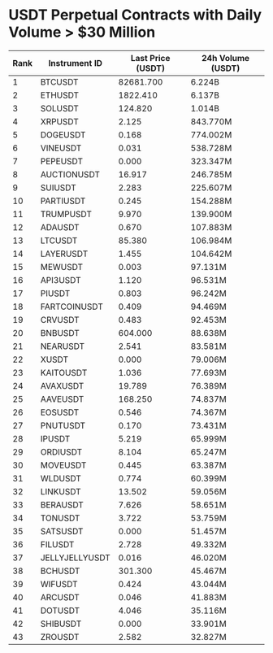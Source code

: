 # USDT Perpetual Contracts with Daily Volume > $30 Million

| Rank | Instrument ID | Last Price (USDT) | 24h Volume (USDT) |
|------|---------------|-------------------|-------------------|
| 1 | BTCUSDT | 82681.700 | 6.224B |
| 2 | ETHUSDT | 1822.410 | 6.137B |
| 3 | SOLUSDT | 124.820 | 1.014B |
| 4 | XRPUSDT | 2.125 | 843.770M |
| 5 | DOGEUSDT | 0.168 | 774.002M |
| 6 | VINEUSDT | 0.031 | 538.728M |
| 7 | PEPEUSDT | 0.000 | 323.347M |
| 8 | AUCTIONUSDT | 16.917 | 246.785M |
| 9 | SUIUSDT | 2.283 | 225.607M |
| 10 | PARTIUSDT | 0.245 | 154.288M |
| 11 | TRUMPUSDT | 9.970 | 139.900M |
| 12 | ADAUSDT | 0.670 | 107.883M |
| 13 | LTCUSDT | 85.380 | 106.984M |
| 14 | LAYERUSDT | 1.455 | 104.642M |
| 15 | MEWUSDT | 0.003 | 97.131M |
| 16 | API3USDT | 1.120 | 96.531M |
| 17 | PIUSDT | 0.803 | 96.242M |
| 18 | FARTCOINUSDT | 0.409 | 94.469M |
| 19 | CRVUSDT | 0.483 | 92.453M |
| 20 | BNBUSDT | 604.000 | 88.638M |
| 21 | NEARUSDT | 2.541 | 83.581M |
| 22 | XUSDT | 0.000 | 79.006M |
| 23 | KAITOUSDT | 1.036 | 77.693M |
| 24 | AVAXUSDT | 19.789 | 76.389M |
| 25 | AAVEUSDT | 168.250 | 74.837M |
| 26 | EOSUSDT | 0.546 | 74.367M |
| 27 | PNUTUSDT | 0.170 | 73.431M |
| 28 | IPUSDT | 5.219 | 65.999M |
| 29 | ORDIUSDT | 8.104 | 65.247M |
| 30 | MOVEUSDT | 0.445 | 63.387M |
| 31 | WLDUSDT | 0.774 | 60.399M |
| 32 | LINKUSDT | 13.502 | 59.056M |
| 33 | BERAUSDT | 7.626 | 58.651M |
| 34 | TONUSDT | 3.722 | 53.759M |
| 35 | SATSUSDT | 0.000 | 51.457M |
| 36 | FILUSDT | 2.728 | 49.332M |
| 37 | JELLYJELLYUSDT | 0.016 | 46.020M |
| 38 | BCHUSDT | 301.300 | 45.467M |
| 39 | WIFUSDT | 0.424 | 43.044M |
| 40 | ARCUSDT | 0.046 | 41.883M |
| 41 | DOTUSDT | 4.046 | 35.116M |
| 42 | SHIBUSDT | 0.000 | 33.901M |
| 43 | ZROUSDT | 2.582 | 32.827M |
